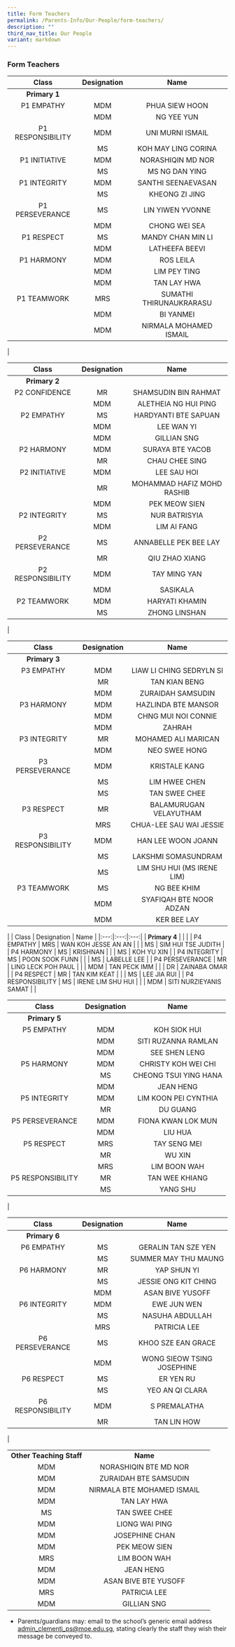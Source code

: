 ```yaml
---
title: Form Teachers
permalink: /Parents-Info/Our-People/form-teachers/
description: ""
third_nav_title: Our People
variant: markdown
---
```

### Form Teachers

| Class | Designation | Name |
|:---:|:---:|:---:|
| **Primary 1** |  |  |
| P1 EMPATHY | MDM | PHUA SIEW HOON |
|  | MDM | NG YEE YUN  |
| P1 RESPONSIBILITY | MDM | UNI MURNI ISMAIL |
|  | MS | KOH MAY LING CORINA |
| P1 INITIATIVE | MDM | NORASHIQIN MD NOR |
|  | MS | MS NG DAN YING |
| P1 INTEGRITY | MDM | SANTHI SEENAEVASAN |
|  | MS | KHEONG ZI JING |
| P1 PERSEVERANCE | MS | LIN YIWEN YVONNE |
|  | MDM | CHONG WEI SEA |
| P1 RESPECT | MS | MANDY CHAN MIN LI |
|  | MDM | LATHEEFA BEEVI |  
| P1 HARMONY | MDM | ROS LEILA |
|  | MDM | LIM PEY TING |
|  | MDM | TAN LAY HWA |
| P1 TEAMWORK | MRS | SUMATHI THIRUNAUKRARASU |
|  | MDM | BI YANMEI |
|  | MDM | NIRMALA MOHAMED ISMAIL |
|

| Class | Designation | Name |
|:---:|:---:|:---:|
| **Primary 2** |  |  |
| P2 CONFIDENCE | MR | SHAMSUDIN BIN RAHMAT |
|  | MDM | ALETHEIA NG HUI PING |
| P2 EMPATHY | MS | HARDYANTI BTE SAPUAN |
|  | MDM | LEE WAN YI |
|  | MDM | GILLIAN SNG |
| P2 HARMONY | MDM | SURAYA BTE YACOB |
|  | MR | CHAU CHEE SING |
| P2 INITIATIVE | MDM | LEE SAU HOI |
|  | MR | MOHAMMAD HAFIZ MOHD RASHIB |
|  | MDM | PEK MEOW SIEN |
| P2 INTEGRITY | MS | NUR BATRISYIA |
|  | MDM | LIM AI FANG |
| P2 PERSEVERANCE | MS | ANNABELLE PEK BEE LAY |
|  | MR | QIU ZHAO XIANG |
| P2 RESPONSIBILITY | MDM | TAY MING YAN |
|  | MDM | SASIKALA |
| P2 TEAMWORK | MDM | HARYATI KHAMIN |
|  | MS | ZHONG LINSHAN |
|

| Class | Designation | Name |
|:---:|:---:|:---:|
| **Primary 3** |  |  |
| P3 EMPATHY | MDM | LIAW LI CHING SEDRYLN SI |
|  | MR | TAN KIAN BENG |
|  | MDM | ZURAIDAH SAMSUDIN |
| P3 HARMONY | MDM | HAZLINDA BTE MANSOR |
|  | MDM | CHNG MUI NOI CONNIE |
|  | MDM | ZAHRAH |
| P3 INTEGRITY | MR | MOHAMED ALI MARICAN|
|  | MDM | NEO SWEE HONG |
| P3 PERSEVERANCE | MDM | KRISTALE KANG |
|  | MS | LIM HWEE CHEN |
|  | MS | TAN SWEE CHEE |
| P3 RESPECT | MR | BALAMURUGAN VELAYUTHAM |
|  | MRS | CHUA-LEE SAU WAI JESSIE |
| P3 RESPONSIBILITY | MDM | HAN LEE WOON JOANN |
| | MS | LAKSHMI SOMASUNDRAM |
|  | MS | LIM SHU HUI (MS IRENE LIM) |
| P3 TEAMWORK | MS | NG BEE KHIM |
|  | MDM | SYAFIQAH BTE NOOR ADZAN |
|  | MDM | KER BEE LAY |
|
| Class | Designation | Name |
|:---:|:---:|:---:|
| **Primary 4** |  |  |
| P4 EMPATHY | MRS | WAN KOH JESSE AN AN |
|  | MS | SIM HUI TSE JUDITH |
| P4 HARMONY | MS | KRISHNAN |
|  | MS | KOH YU XIN |
| P4 INTEGRITY | MS | POON SOOK FUNN |
|  | MS | LABELLE LEE |
| P4 PERSEVERANCE | MR | LING LECK POH PAUL |
|  | MDM | TAN PECK IMM |
|  | DR | ZAINABA OMAR |
| P4 RESPECT | MR | TAN KIM KEAT |
|  | MS | LEE JIA RUI |
| P4 RESPONSIBILITY | MS | IRENE LIM SHU HUI |
|  | MDM | SITI NURZIEYANIS SAMAT |
|

| Class | Designation | Name |
|:---:|:---:|:---:|
| **Primary 5** |  |  |
| P5 EMPATHY | MDM | KOH SIOK HUI |
|  | MDM | SITI RUZANNA RAMLAN|
|  | MDM | SEE SHEN LENG|
| P5 HARMONY | MDM | CHRISTY KOH WEI CHI |
|  | MS | CHEONG TSUI YING HANA |
|   | MDM | JEAN HENG |
| P5 INTEGRITY | MDM | LIM KOON PEI CYNTHIA |
|  | MR | DU GUANG |
| P5 PERSEVERANCE | MDM | FIONA KWAN LOK MUN |
|  | MDM  | LIU HUA |
| P5 RESPECT | MRS | TAY SENG MEI |
|  | MR | WU XIN |
|  | MRS | LIM BOON WAH |
| P5 RESPONSIBILITY | MR | TAN WEE KHIANG |
|  | MS | YANG SHU |
|

| Class | Designation | Name |
|:---:|:---:|:---:|
| **Primary 6** |  |  |
| P6 EMPATHY | MS | GERALIN TAN SZE YEN |
|  | MS | SUMMER MAY THU MAUNG |
| P6 HARMONY | MR | YAP SHUN YI |
|  | MS | JESSIE ONG KIT CHING |
|  | MDM | ASAN BIVE YUSOFF |
| P6 INTEGRITY | MDM | EWE JUN WEN |
|  | MS | NASUHA ABDULLAH |
|  | MRS | PATRICIA LEE |
| P6 PERSEVERANCE | MS | KHOO SZE EAN GRACE |
|  | MDM | WONG SIEOW TSING JOSEPHINE |
| P6 RESPECT | MS | ER YEN RU |
|   | MS | YEO AN QI CLARA |
| P6 RESPONSIBILITY | MDM | S PREMALATHA |
|   | MR | TAN LIN HOW |
|

|  | ||
|:---:|:---:|:---:|
| **Other Teaching Staff** | **Name** |  |
| MDM | NORASHIQIN BTE MD NOR |
| MDM | ZURAIDAH BTE SAMSUDIN |
| MDM | NIRMALA BTE MOHAMED ISMAIL |
| MDM | TAN LAY HWA |
| MS | TAN SWEE CHEE |
| MDM | LIONG WAI PING |
| MDM | JOSEPHINE CHAN |
| MDM | PEK MEOW SIEN |
| MRS | LIM BOON WAH |
| MDM | JEAN HENG |
| MDM | ASAN BIVE BTE YUSOFF |
| MRS | PATRICIA LEE |
| MDM | GILLIAN SNG |

* Parents/guardians may: email to the school’s generic email address [admin_clementi_ps@moe.edu.sg](admin_clementi_ps@moe.edu.sg), stating clearly the staff they wish their message be conveyed to.